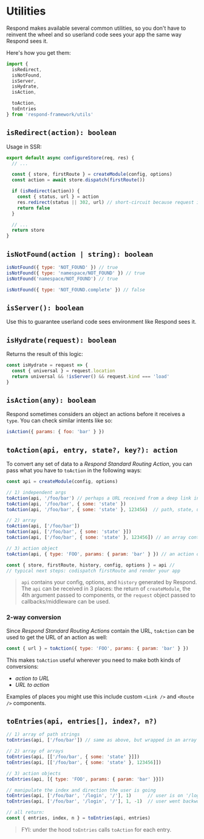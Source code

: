 # Utilities

Respond makes available several common utilities, so you don't have to reinvent the wheel and so userland code sees your app the same way Respond sees it. 

Here's how you get them:

```js
import { 
  isRedirect,
  isNotFound,
  isServer,
  isHydrate,
  isAction,

  toAction,
  toEntries
} from 'respond-framework/utils'
```

## `isRedirect(action): boolean`

Usage in SSR:

```js
export default async configureStore(req, res) {
  // ... 

  const { store, firstRoute } = createModule(config, options)
  const action = await store.dispatch(firstRoute())

  if (isRedirect(action)) {
    const { status, url } = action
    res.redirect(status || 302, url) // short-circuit because request is complete
    return false
  }

  // ...
  return store
}
```

## `isNotFound(action | string): boolean`


```js
isNotFound({ type: 'NOT_FOUND' }) // true
isNotFound({ type: 'namespace/NOT_FOUND' }) // true
isNotFound('namespace/NOT_FOUND') // true

isNotFound({ type: 'NOT_FOUND.complete' }) // false
```



## `isServer(): boolean`

Use this to guarantee userland code sees environment like Respond sees it.



## `isHydrate(request): boolean`

Returns the result of this logic:

```js
const isHydrate = request => {
  const { universal } = request.location
  return universal && !isServer() && request.kind === 'load'
}
```



## `isAction(any): boolean`


Respond sometimes considers an object an actions before it receives a `type`. You can check similar intents like so:

```js
isAction({ params: { foo: 'bar' } })
```


## `toAction(api, entry, state?, key?): action`

To convert any set of data to a *Respond Standard Routing Action*, you can pass what you have to `toAction` in the following ways:

```js
const api = createModule(config, options)

// 1) independent args
toAction(api, '/foo/bar') // perhaps a URL received from a deep link in your React Native app
toAction(api, '/foo/bar', { some: 'state' })
toAction(api, '/foo/bar', { some: 'state' }, 123456)  // path, state, unique key

// 2) array
toAction(api, ['/foo/bar'])
toAction(api, ['/foo/bar', { some: 'state' }])
toAction(api, ['/foo/bar', { some: 'state' }, 123456]) // an array containing all three

// 3) action object
toAction(api, { type: 'FOO', params: { param: 'bar' } }) // an action object

const { store, firstRoute, history, config, options } = api //
// typical next steps: codispatch firstRoute and render your app
```

> `api` contains your config, options, and `history` generated by Respond. The `api` can be received in 3 places: the return of `createModule`, the 4th argument passed to components, or the `request` object passed to callbacks/middleware can be used.

### 2-way conversion

Since *Respond Standard Routing Actions* contain the URL, `toAction` can be used to get the URL of an action as well:

```js
const { url } = toAction({ type: 'FOO', params: { param: 'bar' } })
```

This makes `toAction` useful wherever you need to make both kinds of conversions:

- *action to URL*
- *URL to action*

Examples of places you might use this include custom `<Link />` and `<Route />` components.


## `toEntries(api, entries[], index?, n?)`

```js
// 1) array of path strings 
toEntries(api, ['/foo/bar']) // same as above, but wrapped in an array

// 2) array of arrays
toEntries(api, [['/foo/bar', { some: 'state' }]])
toEntries(api, [['/foo/bar', { some: 'state' }, 123456]])

// 3) action objects
toEntries(api, [{ type: 'FOO', params: { param: 'bar' }}])

// manipulate the index and direction the user is going
toEntries(api, ['/foo/bar', '/login', '/'], 1)      // user is on '/login'
toEntries(api, ['/foo/bar', '/login', '/'], 1, -1)  // user went backword from '/'

// all return:
const { entries, index, n } = toEntries(api, entries)
```

> FYI: under the hood `toEntries` calls `toAction` for each entry.